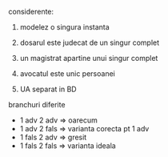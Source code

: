 considerente:

1. modelez o singura instanta
2. dosarul este judecat de un singur complet

3. un magistrat apartine unui singur complet

4. avocatul este unic persoanei

5. UA separat in BD



branchuri diferite
- 1 adv 2 adv		=> oarecum
- 1 adv 2 fals		=> varianta corecta pt 1 adv
- 1 fals 2 adv		=> gresit
- 1 fals 2 fals		=> varianta ideala